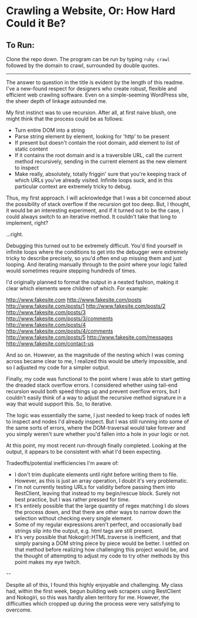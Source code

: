 # Crawling a Website, Or: How Hard Could it Be?

## To Run:

Clone the repo down. The program can be run by typing `ruby crawl` followed by the domain to crawl, surrounded by double quotes.

---

The answer to question in the title is evident by the length of this readme. I've a new-found respect for designers who create robust, flexible and efficient web crawling software. Even on a simple-seeming WordPress site, the sheer depth of linkage astounded me.

My first instinct was to use recursion. After all, at first naive blush, one might think that the process could be as follows:
 * Turn entire DOM into a string
 * Parse string element by element, looking for 'http' to be present
 * If present but doesn't contain the root domain, add element to list of static content
 * If it contains the root domain and is a traversible URL, call the current method recursively, sending in the current element as the new element to inspect
 * Make really, absolutely, totally friggin' sure that you're keeping track of which URLs you've already visited. Infinite loops suck, and in this particular context are extremely tricky to debug.

Thus, my first approach. I will acknowledge that I was a bit concerned about the possibility of stack overflow if the recursion got too deep. But, I thought, it would be an interesting experiment, and if it turned out to be the case, I could always switch to an iterative method. It couldn't take that long to implement, right?

...right.

Debugging this turned out to be extremely difficult. You'd find yourself in infinite loops where the conditions to get into the debugger were extremely tricky to describe precisely, so you'd often end up missing them and just looping. And iterating manually through to the point where your logic failed would sometimes require stepping hundreds of times.

I'd originally planned to format the output in a nested fashion, making it clear which elements were children of which. For example:

http://www.fakesite.com
http://www.fakesite.com/posts
    http://www.fakesite.com/posts/1
    http://www.fakesite.com/posts/2
    http://www.fakesite.com/posts/3
        http://www.fakesite.com/posts/3/comments
    http://www.fakesite.com/posts/4
        http://www.fakesite.com/posts/4/comments
    http://www.fakesite.com/posts/5
http://www.fakesite.com/messages
http://www.fakesite.com/contact-us

And so on. However, as the magnitude of the nesting which I was coming across became clear to me, I realized this would be utterly impossible, and so I adjusted my code for a simpler output.

Finally, my code was functional to the point where I was able to start getting the dreaded stack overflow errors. I considered whether using tail-end recursion would both speed things up and prevent overflow errors, but I couldn't easily think of a way to adjust the recursive method signature in a way that would support this. So, to iterative.

The logic was essentially the same, I just needed to keep track of nodes left to inspect and nodes I'd already inspect. But I was still running into some of the same sorts of errors, where the DOM-traversal would take forever and you simply weren't sure whether you'd fallen into a hole in your logic or not.

At this point, my most recent run-through finally completed. Looking at the output, it appears to be consistent with what I'd been expecting.

Tradeoffs/potential inefficiencies I'm aware of:
 * I don't trim duplicate elements until right before writing them to file. However, as this is just an array operation, I doubt it's very problematic.
 * I'm not currently testing URLs for validity before passing them into RestClient, leaving that instead to my begin/rescue block. Surely not best practice, but I was rather pressed for time.
 * It's entirely possible that the large quantity of regex matching I do slows the process down, and that there are other ways to narrow down the selection without checking every single element.
 * Some of my regular expressions aren't perfect, and occasionally bad strings slip into the output, e.g. html tags are still present.
 * It's very possible that Nokogirl::HTML.traverse is inefficient, and that simply parsing a DOM string piece by piece would be better. I settled on that method before realizing how challenging this project would be, and the thought of attempting to adjust my code to try other methods by this point makes my eye twitch.

--

Despite all of this, I found this highly enjoyable and challenging. My class had, within the first week, begun building web scrapers using RestClient and Nokogiri, so this was hardly alien territory for me. However, the difficulties which cropped up during the process were very satisfying to overcome.
